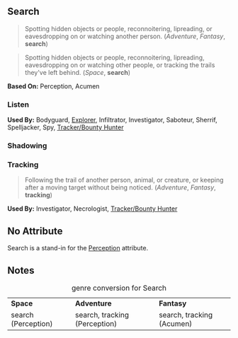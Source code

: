 Search
------

> Spotting hidden objects or people, reconnoitering, lipreading, or eavesdropping on or watching another person. (_Adventure_, _Fantasy_, __search__)

> Spotting hidden objects or people, reconnoitering, lipreading, eavesdropping on or watching other people, or tracking the trails they've left behind. (_Space_, __search__)

__Based On:__ <span title='Adventure & Space'>Perception</span>, <span title='Fantasy'>Acumen</span>

### Listen

__Used By:__ Bodyguard, [Explorer](Explorer.md), Infiltrator, Investigator, Saboteur, Sherrif, Spelljacker, Spy, [Tracker/Bounty Hunter](TrackerBountyHunter.md)

### Shadowing

### Tracking

> Following the trail of another person, animal, or creature, or keeping after a moving target without being noticed. (_Adventure_, _Fantasy_, __tracking__)

__Used By:__ Investigator, Necrologist, [Tracker/Bounty Hunter](TrackerBountyHunter.md)

No Attribute
------------

Search is a stand-in for the [Perception](Perception.md) attribute.

Notes
-----

<table>
<caption>genre conversion for Search</caption>
<tr><td><strong>Space</strong></td><td><strong>Adventure</strong></td><td><strong>Fantasy</strong></td></tr>
<tr><td>search (Perception)</td><td>search, tracking (Perception)</td><td>search, tracking (Acumen)</td></tr>
</table>
